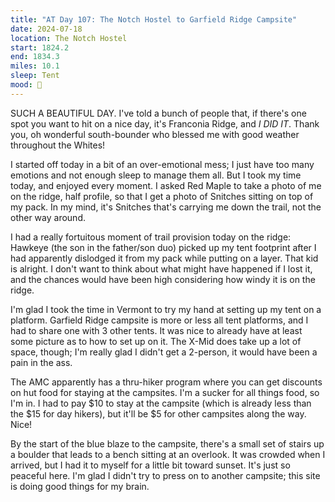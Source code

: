 ```yaml
---
title: "AT Day 107: The Notch Hostel to Garfield Ridge Campsite"
date: 2024-07-18
location: The Notch Hostel
start: 1824.2
end: 1834.3
miles: 10.1
sleep: Tent
mood: 🙂
---
```

SUCH A BEAUTIFUL DAY. I've told a bunch of people that, if there's one spot you want to hit on a nice day, it's Franconia Ridge, and *I DID IT*. Thank you, oh wonderful south-bounder who blessed me with good weather throughout the Whites!

I started off today in a bit of an over-emotional mess; I just have too many emotions and not enough sleep to manage them all. But I took my time today, and enjoyed every moment. I asked Red Maple to take a photo of me on the ridge, half profile, so that I get a photo of Snitches sitting on top of my pack. In my mind, it's Snitches that's carrying me down the trail, not the other way around.

I had a really fortuitous moment of trail provision today on the ridge: Hawkeye (the son in the father/son duo) picked up my tent footprint after I had apparently dislodged it from my pack while putting on a layer. That kid is alright. I don't want to think about what might have happened if I lost it, and the chances would have been high considering how windy it is on the ridge.

I'm glad I took the time in Vermont to try my hand at setting up my tent on a platform. Garfield Ridge campsite is more or less all tent platforms, and I had to share one with 3 other tents. It was nice to already have at least some picture as to how to set up on it. The X-Mid does take up a lot of space, though; I'm really glad I didn't get a 2-person, it would have been a pain in the ass.

The AMC apparently has a thru-hiker program where you can get discounts on hut food for staying at the campsites. I'm a sucker for all things food, so I'm in. I had to pay $10 to stay at the campsite (which is already less than the $15 for day hikers), but it'll be $5 for other campsites along the way. Nice!

By the start of the blue blaze to the campsite, there's a small set of stairs up a boulder that leads to a bench sitting at an overlook. It was crowded when I arrived, but I had it to myself for a little bit toward sunset. It's just so peaceful here. I'm glad I didn't try to press on to another campsite; this site is doing good things for my brain.
